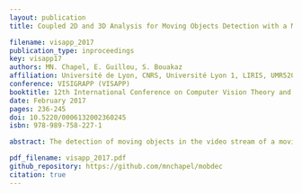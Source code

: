```yaml
---
layout: publication
title: Coupled 2D and 3D Analysis for Moving Objects Detection with a Moving Camera

filename: visapp_2017
publication_type: inproceedings
key: visapp17
authors: MN. Chapel, E. Guillou, S. Bouakaz
affiliation: Université de Lyon, CNRS, Université Lyon 1, LIRIS, UMR5205, F-69622, Lyon, France
conference: VISIGRAPP (VISAPP)
booktitle: 12th International Conference on Computer Vision Theory and Applications
date: February 2017
pages: 236-245
doi: 10.5220/0006132002360245
isbn: 978-989-758-227-1

abstract: The detection of moving objects in the video stream of a moving camera is a complex task. Static objects appear moving in the video stream as moving objects. Thus, it is difficult to identify motions that belong to moving objects because they are hidden by those of static objects. To detect moving objects we propose a novel geometric constraint based on 2D and 3D information. A sparse reconstruction of the visible part of the scene is performed in order to detect motions in the 3D space where the scene perception is not deformed by the camera motion. A first labeling estimation is performed in the 3D space and then apparent motions in the video stream of the moving camera are used to validate the estimation. Labels are computed from confidence values which are updated at each frame according to the geometric constraint. Our method can detect several moving objects in complex scenes with high parallax.

pdf_filename: visapp_2017.pdf
github_repository: https://github.com/mnchapel/mobdec
citation: true
---
```

